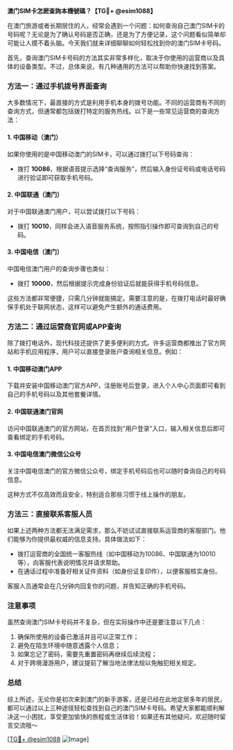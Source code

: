 **澳门SIM卡怎麽查詢本機號碼？【TG💪+ @esim1088】**

在澳门旅游或者长期居住的人，经常会遇到一个问题：如何查询自己澳门SIM卡的号码呢？无论是为了确认号码是否正确，还是为了方便记录，这个问题看似简单却可能让人摸不着头脑。今天我们就来详细聊聊如何轻松找到你的澳门SIM卡号码。

首先，查询澳门SIM卡号码的方法其实非常多样化，取决于你使用的运营商以及具体的设备类型。不过，总体来说，有几种通用的方法可以帮助你快速找到答案。

### 方法一：通过手机拨号界面查询

大多数情况下，最直接的方式是利用手机本身的拨号功能。不同的运营商有不同的查询方式，但通常都包括拨打特定的服务热线。以下是一些常见运营商的查询方法：

#### 1. 中国移动（澳门）
如果你使用的是中国移动澳门的SIM卡，可以通过拨打以下号码查询：
- 拨打 **10086**，根据语音提示选择“查询服务”，然后输入身份证号码或电话号码进行验证即可获取手机号码。
  
#### 2. 中国联通（澳门）
对于中国联通澳门用户，可以尝试拨打以下号码：
- 拨打 **10010**，同样会进入语音服务系统，按照指引操作即可查询到自己的号码。

#### 3. 中国电信（澳门）
中国电信澳门用户的查询步骤也类似：
- 拨打 **10000**，然后根据提示完成身份验证后就能获得手机号码信息。

这些方法都非常便捷，只需几分钟就能搞定。需要注意的是，在拨打电话时最好确保手机处于联网状态，这样可以避免产生额外的通话费用。

### 方法二：通过运营商官网或APP查询

除了拨打电话外，现代科技还提供了更多便利的方式。许多运营商都推出了官方网站和手机应用程序，用户可以直接登录账户查询相关信息。例如：

#### 1. 中国移动澳门APP
下载并安装中国移动澳门官方APP，注册账号后登录，进入个人中心页面即可看到自己的手机号码以及其他套餐详情。

#### 2. 中国联通澳门官网
访问中国联通澳门的官方网站，在首页找到“用户登录”入口，输入相关信息后即可查看绑定的手机号码。

#### 3. 中国电信澳门微信公众号
关注中国电信澳门的官方微信公众号，绑定手机号码后也可以随时查询自己的号码信息。

这种方式不仅高效而且安全，特别适合那些习惯于线上操作的朋友。

### 方法三：直接联系客服人员

如果上述两种方法都无法满足需求，那么不妨试试直接联系运营商的客服部门。他们能够为你提供最权威的信息支持。具体做法如下：

- 拨打运营商的全国统一客服热线（如中国移动为10086、中国联通为10010等），向客服代表说明情况并请求帮助。
- 在通话过程中准备好相关证件资料（如身份证复印件），以便客服核实身份。

客服人员通常会在几分钟内回复你的问题，并告知正确的手机号码。

### 注意事项

虽然查询澳门SIM卡号码并不复杂，但在实际操作中还是要注意以下几点：

1. 确保所使用的设备已激活并且可以正常工作；
2. 避免在陌生环境中随意透露个人信息；
3. 如果忘记了密码，需要先重置密码再继续后续流程；
4. 对于跨境漫游用户，建议提前了解当地法律法规以免触犯相关规定。

### 总结

综上所述，无论你是初次来到澳门的新手游客，还是已经在此地定居多年的居民，都可以通过以上三种途径轻松查找到自己的澳门SIM卡号码。希望大家都能顺利解决这一小困扰，享受更加愉快的旅程或生活体验！如果还有其他疑问，欢迎随时留言交流哦～

[[TG💪+ @esim1088](https://t.me/s/esim1088) ![Image](https://i.postimg.cc/4NQfJmqS/Snipaste-2025-05-13-00-14-12.png)]